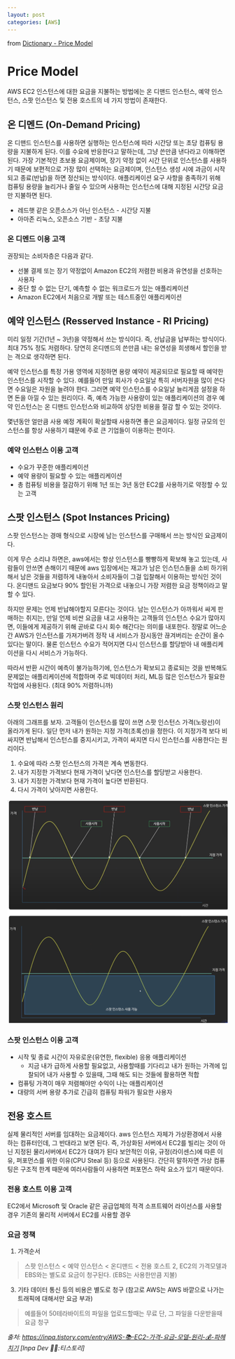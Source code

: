 ```yaml
---
layout: post
categories: [AWS]
---
```

from [Dictionary - Price Model](https://github.com/newkayak12/Dictionary/blob/master/aws/01.Model.md)


# Price Model
AWS EC2 인스턴스에 대한 요금을 지불하는 방법에는 온 디맨드 인스턴스, 예약 인스턴스, 스팟 인스턴스 및 전용 호스트의 네 가지 방법이 존재한다.


## 온 디멘드 (On-Demand Pricing)
온 디맨드 인스턴스를 사용하면 실행하는 인스턴스에 따라 시간당 또는 초당 컴퓨팅 용량을 지불하게 된다.
이를 수요에 반응한다고 말하는데, 그냥 쓴만큼 낸다라고 이해하면 된다.
가장 기본적인 초보용 요금제이며, 장기 약정 없이 시간 단위로 인스턴스를 사용하기 때문에 보편적으로 가장 많이 선택하는 요금제이며, 인스턴스 생성 시에 과금이 시작되고 종료(반납)을 하면 정산되는 방식이다.
애플리케이션 요구 사항을 충족하기 위해 컴퓨팅 용량을 늘리거나 줄일 수 있으며 사용하는 인스턴스에 대해 지정된 시간당 요금 만 지불하면 된다.

- 레드햇 같은 오픈소스가 아닌 인스턴스 - 시간당 지불
- 아마존 리눅스, 오픈소스 기반 - 초당 지불


### 온 디멘드 이용 고객
권장되는 소비자층은 다음과 같다.

- 선불 결제 또는 장기 약정없이 Amazon EC2의 저렴한 비용과 유연성을 선호하는 사용자
- 중단 할 수 없는 단기, 예측할 수 없는 워크로드가 있는 애플리케이션
- Amazon EC2에서 처음으로 개발 또는 테스트중인 애플리케이션


## 예약 인스턴스 (Resserved Instance - RI Pricing)
미리 일정 기간(1년 ~ 3년)을 약정해서 쓰는 방식이다. 즉, 선납금을 납부하는 방식이다.
최대 75% 정도 저렴하다. 당연히 온디멘드의 쓴만큼 내는 유연성을 희생해서 할인을 받는 격으로 생각하면 된다.

예약 인스턴스를 특정 가용 영역에 지정하면 용량 예약이 제공되므로 필요할 때 예약한 인스턴스를 시작할 수 있다.
예를들어 만일 회사가 수요일날 특히 서버자원을 많이 쓴다면 수요일은 자원을 늘려야 한다. 그러면 예약 인스턴스를 수요일날 늘리게끔 설정을 하면 돈을 아낄 수 있는 원리이다.
즉, 예측 가능한 사용량이 있는 애플리케이션의 경우 예약 인스턴스는 온 디맨드 인스턴스와 비교하여 상당한 비용을 절감 할 수 있는 것이다.

몇년동안 얼만큼 사용 예정 계획이 확실할때 사용하면 좋은 요금제이다.
일정 규모의 인스턴스를 항상 사용하기 떄문에 주로 큰 기업들이 이용하는 편이다.

### 예약 인스턴스 이용 고객

- 수요가 꾸준한 애플리케이션
- 예약 용량이 필요할 수 있는 애플리케이션
- 총 컴퓨팅 비용을 절감하기 위해 1년 또는 3년 동안 EC2를 사용하기로 약정할 수 있는 고객


## 스팟 인스턴스 (Spot Instances Pricing)
스팟 인스턴스는 경매 형식으로 시장에 남는 인스턴스를 구매해서 쓰는 방식인 요금제이다.

이게 무슨 소리냐 하면은, aws에서는 항상 인스턴스를 빵빵하게 확보해 놓고 있는데, 사람들이 안쓰면 손해이기 때문에 aws 입장에서는 재고가 남은 인스턴스들을 소비 하기위해서 남은 것들을 저렴하게 내놓아서 소비자들이 그걸 입찰해서 이용하는 방식인 것이다.
온디맨드 요금보다 90% 할인된 가격으로 내놓으니 가장 저렴한 요금 정책이라고 말할 수 있다.

하지만 문제는 언제 반납해야할지 모른다는 것이다.
남는 인스턴스가 아까워서 싸게 판매하는 취지는, 만일 언제 비싼 요금을 내고 사용하는 고객들의 인스턴스 수요가 많아지면, 이들에게 제공하기 위해 곧바로 다시 회수 해간다는 의미를 내포한다.
정말로 어느순간 AWS가 인스턴스를 가져가버려 정작 내 서비스가 잠시동안 끊겨버리는 순간이 올수 있다는 말이다.
물론 인스턴스 수요가 적어지면 다시 인스턴스를 할당받아 내 애플리케이션을 다시 서비스가 가능하다.

따라서 반환 시간이 예측이 불가능하기에, 인스턴스가 확보되고 종료되는 것을 반복해도 문제없는 애플리케이션에 적합하며 주로 빅데이터 처리, ML등 많은 인스턴스가 필요한 작업에 사용된다. (최대 90% 저렴하니까)

### 스팟 인스턴스 원리
아래의 그래프를 보자.
고객들이 인스턴스를 많이 쓰면 스팟 인스턴스 가격(노랑선)이 올라가게 된다.
일단 먼저 내가 원하는 지정 가격(초록선)을 정한다.
이 지정가격 보다 비싸지면 반납해서 인스턴스를 중지시키고, 가격이 싸지면 다시 인스턴스를 사용한다는 원리이다.


1. 수요에 따라 스팟 인스턴스의 가격은 계속 변동한다.
2. 내가 지정한 가격보다 현재 가격이 낮다면 인스턴스를 할당받고 사용한다.
3. 내가 지정한 가격보다 현재 가격이 높다면 반환된다.
4. 다시 가격이 낮아지면 사용한다.

![](/assets/img/spot.png)

### 스팟 인스턴스 이용 고객

- 시작 및 종료 시간이 자유로운(유연한, flexible) 응용 애플리케이션
  - 지금 내가 급하게 사용할 필요없고, 사용할때를 기다리고 내가 원하는 가격에 입찰되어 내가 사용할 수 있을때, 그때 해도 되는 것들에 활용하면 적합
- 컴퓨팅 가격이 매우 저렴해야만 수익이 나는 애플리케이션
- 대량의 서버 용량 추가로 긴급히 컴퓨팅 파워가 필요한 사용자


## 전용 호스트
실제 물리적인 서버를 임대하는 요금제이다.
aws 인스턴스 자체가 가상환경에서 사용하는 컴퓨터인데, 그 반대라고 보면 된다.
즉, 가상화된 서버에서  EC2를 빌리는 것이 아닌 지정된 물리서버에서 EC2가 대여가 된다
보안적인 이유, 규정(라이센스)에 따른 이유, 퍼포먼스를 위한 이유(CPU Steal 등) 등으로 사용된다.
간단히 말하자면 가상 컴퓨팅은 구조적 한계 때문에 여러사람들이 사용하면 퍼포먼스 하락 요소가 있기 때문이다.

### 전용 호스트 이용 고객

EC2에서 Microsoft 및 Oracle 같은 공급업체의 적격 소프트웨어 라이선스를 사용할 경우
기존의 물리적 서버에서 EC2를 사용할 경우


### 요금 정책
1. 가격순서
> 스팟 인스턴스 < 예약 인스턴스 < 온디맨드 < 전용 호스트
2, EC2의 가격모델과 EBS와는 별도로 요금이 청구된다. (EBS는 사용한만큼 지불)
3. 기타 데이터 통신 등의 비용은 별도로 청구 (참고로 AWS는 AWS 바깥으로 나가는 트래픽에 대해서만 요금 부과)
> 예를들어 50테라바이트의 파일을 업로드할때는 무료
> 단, 그 파일을 다운받을때 요금 청구

<cite>출처: https://inpa.tistory.com/entry/AWS-📚-EC2-가격-요금-모델-원리-💰-파헤치기 [Inpa Dev 👨‍💻:티스토리]</cite>